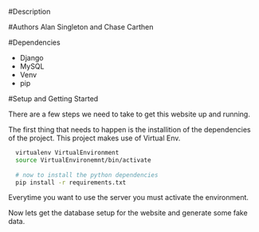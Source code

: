 #Description

#Authors
Alan Singleton and Chase Carthen

#Dependencies

* Django 
* MySQL
* Venv
* pip

#Setup and Getting Started

There are a few steps we need to take to get this website up and running.

The first thing that needs to happen is the installition of the dependencies of the project. This project makes use of Virtual Env.
``` bash
  virtualenv VirtualEnvironment
  source VirtualEnvironemnt/bin/activate
  
  # now to install the python dependencies
  pip install -r requirements.txt
```

Everytime you want to use the server you must activate the environment.

Now lets get the database setup for the website and generate some fake data.



